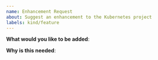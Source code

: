 ```yaml
---
name: Enhancement Request
about: Suggest an enhancement to the Kubernetes project
labels: kind/feature
---
```

<!-- Please only use this template for submitting enhancement requests -->

**What would you like to be added**:

**Why is this needed**:
